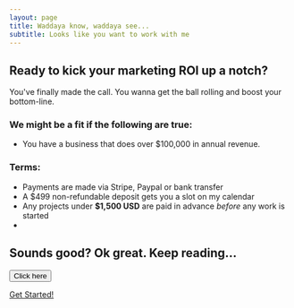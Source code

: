 ```yaml
---
layout: page
title: Waddaya know, waddaya see... 
subtitle: Looks like you want to work with me
---
```


## Ready to kick your marketing ROI up a notch? 

You've finally made the call. You wanna get the ball rolling and boost your bottom-line. 


### We might be a fit if the following are true:

- You have a business that does over $100,000 in annual revenue. 


### Terms:

- Payments are made via Stripe, Paypal or bank transfer 
- A $499 non-refundable deposit gets you a slot on my calendar 
- Any projects under **$1,500 USD** are paid in advance _before_ any work is started
- 

## Sounds good? Ok great. Keep reading...

<button name="button">Click here</button>

<a class="btn btn-success btn-lg get-started-btn" href="https://github.com/daattali/beautiful-jekyll#readme">Get Started!</a>
